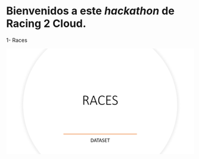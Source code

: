 # Bienvenidos a este *hackathon* de Racing 2 Cloud.






1- Races

 
<a href="https://www.youtube.com/watch?v=PTYBiEv9PYg" target="_blank"> <img src="opt/Races.png" alt="Dataset Races"> </a>


